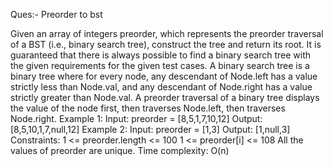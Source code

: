 Ques:- Preorder to bst

Given an array of integers preorder, which represents the preorder traversal of a BST (i.e., binary search tree), construct the tree and return its root.
It is guaranteed that there is always possible to find a binary search tree with the given requirements for the given test cases.
A binary search tree is a binary tree where for every node, any descendant of Node.left has a value strictly less than Node.val, and any descendant of Node.right has a value strictly greater than Node.val.
A preorder traversal of a binary tree displays the value of the node first, then traverses Node.left, then traverses Node.right.
Example 1:
Input: preorder = [8,5,1,7,10,12]
Output: [8,5,10,1,7,null,12]
Example 2:
Input: preorder = [1,3]
Output: [1,null,3]
Constraints:
1 <= preorder.length <= 100
1 <= preorder[i] <= 108
All the values of preorder are unique.
Time complexity: O(n)
